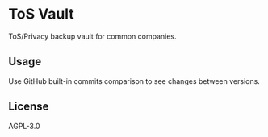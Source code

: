 # ToS Vault

ToS/Privacy backup vault for common companies.

## Usage

Use GitHub built-in commits comparison to see changes between versions.

## License

AGPL-3.0

